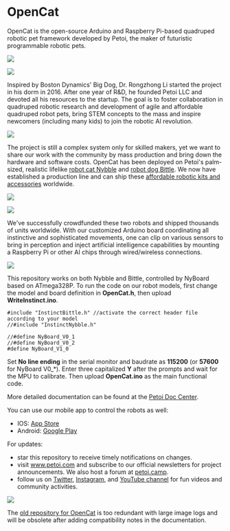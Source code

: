 # OpenCat

OpenCat is the open-source Arduino and Raspberry Pi-based quadruped robotic pet framework developed by Petoi, the maker of futuristic programmable robotic pets.

![](https://github.com/PetoiCamp/NonCodeFiles/blob/master/gif/walk.gif?raw=true)

![](https://github.com/PetoiCamp/NonCodeFiles/blob/master/gif/run.gif?raw=true)

Inspired by Boston Dynamics' Big Dog, Dr. Rongzhong Li started the project in his dorm in 2016. After one year of R&D, he founded Petoi LLC and devoted all his resources to the startup. The goal is to foster collaboration in quadruped robotic research and development of agile and affordable quadruped robot pets, bring STEM concepts to the mass and inspire newcomers (including many kids) to join the robotic AI revolution.

![](https://github.com/PetoiCamp/NonCodeFiles/blob/master/gif/slope.gif?raw=true)

The project is still a complex system only for skilled makers, yet we want to share our work with the community by mass production and bring down the hardware and software costs. OpenCat has been deployed on Petoi's palm-sized, realistic lifelike [robot cat Nybble](https://www.petoi.com/collections/robots/products/petoi-nybble-robot-cat?utm_source=github&utm_medium=code&utm_campaign=nybble) and [robot dog Bittle](https://www.petoi.com/collections/robots/products/petoi-bittle-robot-dog?utm_source=github&utm_medium=code&utm_campaign=bittle). We now have established a production line and can ship these [affordable robotic kits and accessories](https://www.petoi.com/store?utm_source=github&utm_medium=code&utm_campaign=store) worldwide. 

![](https://github.com/PetoiCamp/NonCodeFiles/blob/master/gif/stand.gif?raw=true)

![](https://github.com/PetoiCamp/NonCodeFiles/blob/master/gif/NybbleBalance.gif?raw=true)

We've successfully crowdfunded these two robots and shipped thousands of units worldwide.  With our customized Arduino board coordinating all instinctive and sophisticated movements, one can clip on various sensors to bring in perception and inject artificial intelligence capabilities by mounting a Raspberry Pi or other AI chips through wired/wireless connections. 

![](https://github.com/PetoiCamp/NonCodeFiles/blob/master/gif/ball.gif?raw=true)

This repository works on both Nybble and Bittle, controlled by NyBoard based on ATmega328P. To run the code on our robot models, first change the model and board definition in **OpenCat.h**, then upload **WriteInstinct.ino**.

```
#include "InstinctBittle.h" //activate the correct header file according to your model
//#include "InstinctNybble.h"

//#define NyBoard_V0_1
//#define NyBoard_V0_2
#define NyBoard_V1_0
```

Set **No line ending** in the serial monitor and baudrate as **115200** (or **57600** for NyBoard V0_\*). Enter three capitalized **Y** after the prompts and wait for the MPU to calibrate. Then upload **OpenCat.ino** as the main functional code. 

More detailed documentation can be found at the [Petoi Doc Center](https://docs.petoi.com).

You can use our mobile app to control the robots as well:
* IOS: [App Store](https://apps.apple.com/us/app/petoi/id1581548095)
* Android: [Google Play](https://play.google.com/store/apps/details?id=com.petoi.petoiapp)

For updates:
* star this repository to receive timely notifications on changes.
* visit www.petoi.com and subscribe to our official newsletters for project announcements. We also host a forum at [petoi.camp](https://www.petoi.com/forum).
* follow us on [Twitter](https://twitter.com/petoicamp), [Instagram](https://www.instagram.com/petoicamp/), and [YouTube channel](https://www.youtube.com/c/rongzhongli) for fun videos and community activities.

![](https://github.com/PetoiCamp/NonCodeFiles/blob/master/gif/backflip.gif?raw=true)

The [old repository for OpenCat](https://github.com/PetoiCamp/OpenCat-Old) is too redundant with large image logs and will be obsolete after adding compatibility notes in the documentation.
